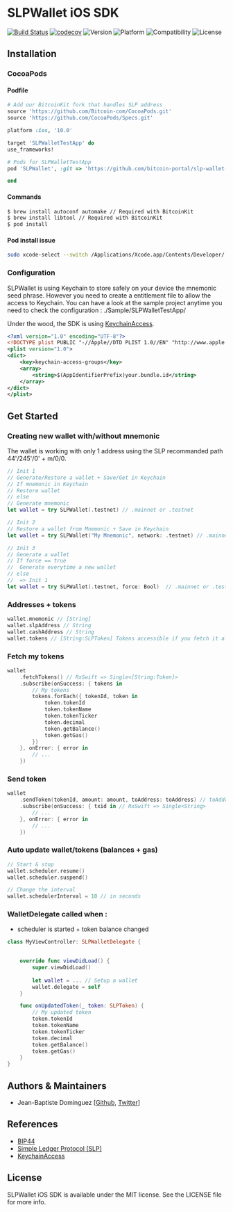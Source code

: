 # SLPWallet iOS SDK

[![Build Status](https://travis-ci.com/bitcoin-portal/slp-wallet-sdk-ios.svg?token=PAo6Ye6VXq8pszqjtpHk&branch=master)](https://travis-ci.com/bitcoin-portal/slp-wallet-sdk-ios) 
[![codecov](https://codecov.io/gh/bitcoin-portal/slp-wallet-sdk-ios/branch/master/graph/badge.svg?token=FRvZH4tttT)](https://codecov.io/gh/bitcoin-portal/slp-wallet-sdk-ios)
![Version](https://img.shields.io/badge/version-v0.1.0-blue.svg)
![Platform](https://img.shields.io/badge/platform-ios-lightgrey.svg) 
![Compatibility](https://img.shields.io/badge/Swift-%3E=4.0-orange.svg) 
![License](https://img.shields.io/badge/License-MIT-black.svg) 

## Installation

### CocoaPods

#### Podfile

```ruby
# Add our BitcoinKit fork that handles SLP address
source 'https://github.com/Bitcoin-com/CocoaPods.git'
source 'https://github.com/CocoaPods/Specs.git'

platform :ios, '10.0'

target 'SLPWalletTestApp' do
use_frameworks!

# Pods for SLPWalletTestApp
pod 'SLPWallet', :git => 'https://github.com/bitcoin-portal/slp-wallet-sdk-ios.git', :branch => 'master'

end
```
#### Commands

```bash
$ brew install autoconf automake // Required with BitcoinKit
$ brew install libtool // Required with BitcoinKit
$ pod install
```

#### Pod install issue

```bash 
sudo xcode-select --switch /Applications/Xcode.app/Contents/Developer/
```

### Configuration

SLPWallet is using Keychain to store safely on your device the mnemonic seed phrase. However you need to create a entitlement file to allow the access to Keychain. You can have a look at the sample project anytime you need to check the configuration : ./Sample/SLPWalletTestApp/

Under the wood, the SDK is using [KeychainAccess](https://github.com/kishikawakatsumi/KeychainAccess).

```xml
<?xml version="1.0" encoding="UTF-8"?>
<!DOCTYPE plist PUBLIC "-//Apple//DTD PLIST 1.0//EN" "http://www.apple.com/DTDs/PropertyList-1.0.dtd">
<plist version="1.0">
<dict>
	<key>keychain-access-groups</key>
	<array>
		<string>$(AppIdentifierPrefix)your.bundle.id</string>
	</array>
</dict>
</plist>
```

## Get Started

### Creating new wallet with/without mnemonic

The wallet is working with only 1 address using the SLP recommanded path 44'/245'/0' + m/0/0.

```swift
// Init 1
// Generate/Restore a wallet + Save/Get in Keychain
// If mnemonic in Keychain
// Restore wallet
// else 
// Generate mnemonic
let wallet = try SLPWallet(.testnet) // .mainnet or .testnet

// Init 2
// Restore a wallet from Mnemonic + Save in Keychain
let wallet = try SLPWallet("My Mnemonic", network: .testnet) // .mainnet or .testnet

// Init 3
// Generate a wallet
// If force == true 
//  Generate everytime a new wallet
// else 
//  => Init 1
let wallet = try SLPWallet(.testnet, force: Bool)  // .mainnet or .testnet
```

### Addresses + tokens

```swift
wallet.mnemonic // [String]
wallet.slpAddress // String
wallet.cashAddress // String
wallet.tokens // [String:SLPToken] Tokens accessible if you fetch it already once or you started the scheduler
```
### Fetch my tokens

```swift
wallet
    .fetchTokens() // RxSwift => Single<[String:Token]>
    .subscribe(onSuccess: { tokens in
        // My tokens
        tokens.forEach({ tokenId, token in
            token.tokenId
            token.tokenName
            token.tokenTicker
            token.decimal
            token.getBalance()
            token.getGas()
        })
    }, onError: { error in
        // ...
    })
```
### Send token

```swift
wallet
    .sendToken(tokenId, amount: amount, toAddress: toAddress) // toAddress can be a slp / cash address or legacy
    .subscribe(onSuccess: { txid in // RxSwift => Single<String>
        // ...
    }, onError: { error in
        // ...
    })
```
### Auto update wallet/tokens (balances + gas)

```swift
// Start & stop
wallet.scheduler.resume()
wallet.scheduler.suspend()

// Change the interval
wallet.schedulerInterval = 10 // in seconds
```
### WalletDelegate called when :
+ scheduler is started + token balance changed

```swift
class MyViewController: SLPWalletDelegate {

    
    override func viewDidLoad() {
        super.viewDidLoad()
        
        let wallet = ... // Setup a wallet
        wallet.delegate = self
    }

    func onUpdatedToken(_ token: SLPToken) {
        // My updated token
        token.tokenId
        token.tokenName
        token.tokenTicker
        token.decimal
        token.getBalance()
        token.getGas()
    }
}
```

## Authors & Maintainers
- Jean-Baptiste Dominguez [[Github](https://github.com/jbdtky), [Twitter](https://twitter.com/jbdtky)]

## References
- [BIP44](https://github.com/bitcoin/bips/blob/master/bip-0044.mediawiki)
- [Simple Ledger Protocol (SLP)](https://github.com/simpleledger/slp-specifications/blob/master/slp-token-type-1.md)
- [KeychainAccess](https://github.com/kishikawakatsumi/KeychainAccess)

## License

SLPWallet iOS SDK is available under the MIT license. See the LICENSE file for more info.
